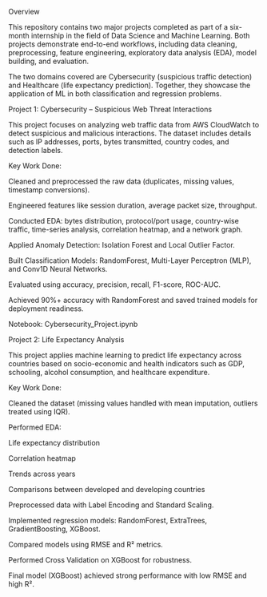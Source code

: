 Overview

This repository contains two major projects completed as part of a six-month internship in the field of Data Science and Machine Learning. Both projects demonstrate end-to-end workflows, including data cleaning, preprocessing, feature engineering, exploratory data analysis (EDA), model building, and evaluation.

The two domains covered are Cybersecurity (suspicious traffic detection) and Healthcare (life expectancy prediction). Together, they showcase the application of ML in both classification and regression problems.

Project 1: Cybersecurity – Suspicious Web Threat Interactions

This project focuses on analyzing web traffic data from AWS CloudWatch to detect suspicious and malicious interactions. The dataset includes details such as IP addresses, ports, bytes transmitted, country codes, and detection labels.

Key Work Done:

Cleaned and preprocessed the raw data (duplicates, missing values, timestamp conversions).

Engineered features like session duration, average packet size, throughput.

Conducted EDA: bytes distribution, protocol/port usage, country-wise traffic, time-series analysis, correlation heatmap, and a network graph.

Applied Anomaly Detection: Isolation Forest and Local Outlier Factor.

Built Classification Models: RandomForest, Multi-Layer Perceptron (MLP), and Conv1D Neural Networks.

Evaluated using accuracy, precision, recall, F1-score, ROC-AUC.

Achieved 90%+ accuracy with RandomForest and saved trained models for deployment readiness.

 Notebook: Cybersecurity_Project.ipynb

 Project 2: Life Expectancy Analysis

This project applies machine learning to predict life expectancy across countries based on socio-economic and health indicators such as GDP, schooling, alcohol consumption, and healthcare expenditure.

Key Work Done:

Cleaned the dataset (missing values handled with mean imputation, outliers treated using IQR).

Performed EDA:

Life expectancy distribution

Correlation heatmap

Trends across years

Comparisons between developed and developing countries

Preprocessed data with Label Encoding and Standard Scaling.

Implemented regression models: RandomForest, ExtraTrees, GradientBoosting, XGBoost.

Compared models using RMSE and R² metrics.

Performed Cross Validation on XGBoost for robustness.

Final model (XGBoost) achieved strong performance with low RMSE and high R².
